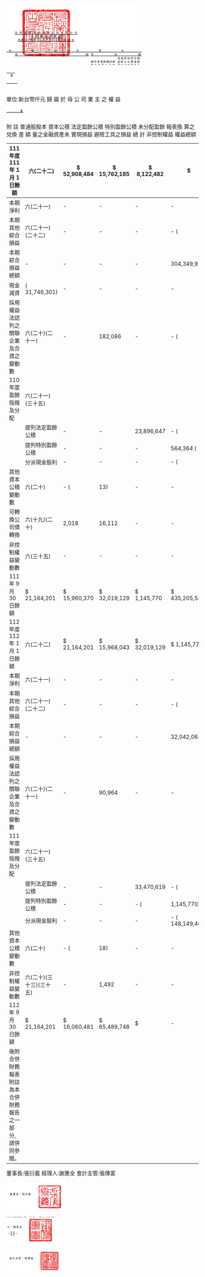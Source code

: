 

![0_image_0.png](0_image_0.png)

![0_image_2.png](0_image_2.png)

![0_image_3.png](0_image_3.png)

單位:新台幣仟元 歸 屬 於 母 公 司 業 主 之 權 益

![0_image_1.png](0_image_1.png)

附 註 普通股股本 資本公積 法定盈餘公積 特別盈餘公積 未分配盈餘 報表換 算之 兌換 差 額 量之金融資產未 實現損益 避險工具之損益 總 計 非控制權益 權益總額

| 111 年度  111 年 1 月 1 日餘額                             | 六(二十二)               | $ 52,908,484   | $ 15,762,185   | $ 8,122,482   | $                | 581,406       | $ 250,555,749 ($   | 6,733,006) $ 3,986,029   | $ 1,601,207            | $ 326,784,536   | $ 30,537,054   | $ 357,321,590   |               |
|------------------------------------------------------------|--------------------------|----------------|----------------|---------------|------------------|---------------|--------------------|--------------------------|------------------------|-----------------|----------------|-----------------|---------------|
| 本期淨利                                                   | 六(二十一)               | -              | -              | -             | -                | 304,350,822   | -                  | -                        | -                      | 304,350,822     | 10,332,410     | 314,683,232     |               |
| 本期其他綜合損益                                           | 六(二十一)(二十二)       | -              | -              | -             | - (              | 910)          | 38,116,986 (       | 1,463,860) (             | 1,598,049)             | 35,054,167      | 4,061,502      | 39,115,669      |               |
| 本期綜合損益總額                                           | -                        | -              | -              | -             | 304,349,912      | 38,116,986 (  | 1,463,860) (       | 1,598,049)               | 339,404,989            | 14,393,912      | 353,798,901    |                 |               |
| 現金減資                                                   | ( 31,746,301)            | -              | -              | -             | -                | -             | -                  | - (                      | 31,746,301)            | - (             | 31,746,301)    |                 |               |
| 採用權益法認列之關聯企業及合資之變動數                     | 六(二十)(二十一)         | -              | 182,086        | -             | - (              | 218)          | -                  | 218                      | -                      | 182,086         | -              | 182,086         |               |
| 110 年度盈餘指撥及分配                                     | 六(二十一)(三十五)       |                |                |               |                  |               |                    |                          |                        |                 |                |                 |               |
|                                                            | 提列法定盈餘公積         | -              | -              | 23,896,647    | - (              | 23,896,647)   | -                  | -                        | -                      | -               | -              | -               |               |
|                                                            | 提列特別盈餘公積         | -              | -              | -             | 564,364 (        | 564,364)      | -                  | -                        | -                      | -               | -              | -               |               |
|                                                            | 分派現金股利             | -              | -              | -             | - (              | 95,238,884)   | -                  | -                        | - (                    | 95,238,884)     | - (            | 95,238,884)     |               |
| 其他資本公積變動數                                         | 六(二十)                 | - (            | 13)            | -             | -                | -             | -                  | -                        | - (                    | 13)             | - (            | 13)             |               |
| 可轉換公司債轉換                                           | 六(十九)(二十)           | 2,018          | 16,112         | -             | -                | -             | -                  | -                        | -                      | 18,130          | -              | 18,130          |               |
| 非控制權益變動數                                           | 六(三十五)               | -              | -              | -             | -                | -             | -                  | -                        | -                      | - (             | 9,841,824) (   | 9,841,824)      |               |
| 111 年 9 月 30 日餘額                                      | $ 21,164,201             | $ 15,960,370   | $ 32,019,129   | $ 1,145,770   | $ 435,205,548    | $ 31,383,980  | $ 2,522,387        | $                        | 3,158                  | $ 539,404,543   | $ 35,089,142   | $ 574,493,685   |               |
| 112 年度  112 年 1 月 1 日餘額                             | 六(二十二)               | $ 21,164,201   | $ 15,968,043   | $ 32,019,129  | $ 1,145,770      | $ 465,562,042 | $ 13,490,378       | $ 2,478,263              | $                      | 386,203         | $ 552,214,029  | $ 30,336,006    | $ 582,550,035 |
| 本期淨利                                                   | 六(二十一)               | -              | -              | -             | -                | 32,043,568    | -                  | -                        | -                      | 32,043,568      | 3,805,934      | 35,849,502      |               |
| 本期其他綜合損益                                           | 六(二十一)(二十二)       | -              | -              | -             | - (              | 1,504)        | 16,385,979         | 511,776 (                | 885,314)               | 16,010,937      | 1,588,802      | 17,599,739      |               |
| 本期綜合損益總額                                           | -                        | -              | -              | -             | 32,042,064       | 16,385,979    | 511,776 (          | 885,314)                 | 48,054,505             | 5,394,736       | 53,449,241     |                 |               |
| 採用權益法認列之關聯企業及合資之變動數                     | 六(二十)(二十一)         | -              | 90,964         | -             | -                | 125,512       | - (                | 125,512)                 | -                      | 90,964          | -              | 90,964          |               |
| 111 年度盈餘指撥及分配                                     | 六(二十一)(三十五)       |                |                |               |                  |               |                    |                          |                        |                 |                |                 |               |
|                                                            | 提列法定盈餘公積         | -              | -              | 33,470,619    | - (              | 33,470,619)   | -                  | -                        | -                      | -               | -              | -               |               |
|                                                            | 提列特別盈餘公積         | -              | -              | - (           | 1,145,770)       | 1,145,770     | -                  | -                        | -                      | -               | -              | -               |               |
|                                                            | 分派現金股利             | -              | -              | -             | - ( 148,149,406) | -             | -                  | - ( 148,149,406)         | - ( 148,149,406)       |                 |                |                 |               |
| 其他資本公積變動數                                         | 六(二十)                 | - (            | 18)            | -             | -                | -             | -                  | -                        | - (                    | 18)             | - (            | 18)             |               |
| 非控制權益變動數                                           | 六(二十)(三十三)(三十五) | -              | 1,492          | -             | -                | -             | -                  | -                        | -                      | 1,492 (         | 1,492,445) (   | 1,490,953)      |               |
| 112 年 9 月 30 日餘額                                      | $ 21,164,201             | $ 16,060,481   | $ 65,489,748   | $             | -                | $ 317,255,363 | $ 29,876,357       | $ 2,864,527 ($           | 499,111) $ 452,211,566 | $ 34,238,297    | $ 486,449,863  |                 |               |
| 後附合併財務報表附註為本合併財務報告之一部分,請併同參閱。 |                          |                |                |               |                  |               |                    |                          |                        |                 |                |                 |               |

董事長:張衍義 經理人:謝惠全 會計主管:張傳富

![0_image_4.png](0_image_4.png)

![0_image_5.png](0_image_5.png)

![0_image_6.png](0_image_6.png)

